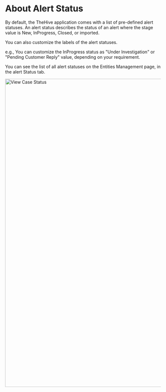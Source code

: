 # About Alert Status

By default, the TheHive application comes with a list of pre-defined alert statuses. An alert status describes the status of an alert where the stage value is New, InProgress, Closed, or imported. 

You can also customize the labels of the alert statuses.

e.g., You can customize the InProgress status as "Under Investigation" or "Pending Customer Reply" value, depending on your requirement.

You can see the list of all alert statuses on the Entities Management page, in the alert Status tab.

<img src="../images/view-alert-status.png" alt="View Case Status" width="1000" height="1000"/>
